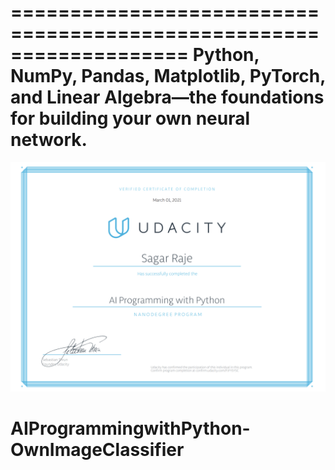 ===================================================================
Python, NumPy, Pandas, Matplotlib, PyTorch, and Linear Algebra—the foundations for building your own neural network. 
===================================================================

![alt text](https://github.com/sagarraje/ImageClassifier/blob/main/certification.png?raw=true)



# AIProgrammingwithPython-OwnImageClassifier
